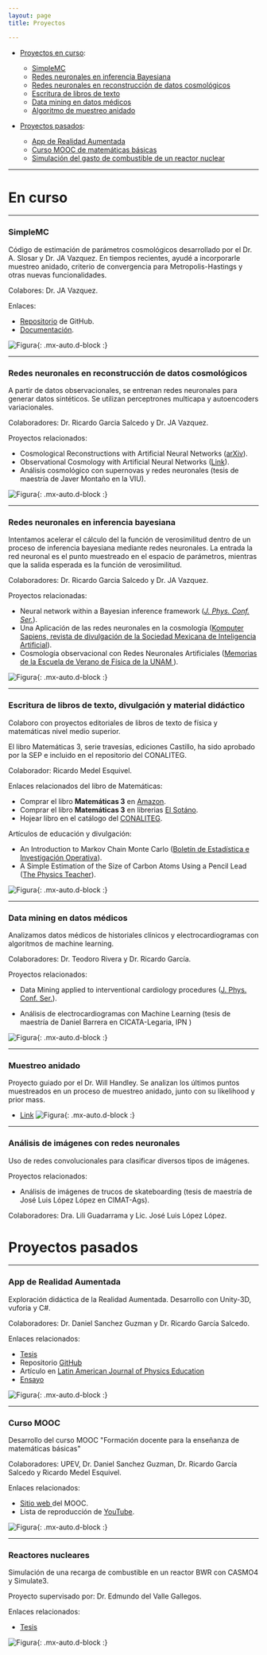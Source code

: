 ```yaml
---
layout: page
title: Proyectos

---
```

- [Proyectos en curso](#en-curso):
	- [SimpleMC](#simplemc)
	- [Redes neuronales en inferencia Bayesiana](#redes-neuronales-en-inferencia-bayesiana)
	- [Redes neuronales en reconstrucción de datos cosmológicos](#redes-neuronales-en-reconstrucción-de-datos-cosmológicos)
	- [Escritura de libros de texto](#escritura-de-libros-de-texto-divulgación-y-material-didáctico)
	- [Data mining en datos médicos](#data-mining-en-datos-médicos)
	- [Algoritmo de muestreo anidado](#muestreo-anidado)

- [Proyectos pasados](#proyectos-pasados):
	- [App de Realidad Aumentada](#app-de-realidad-aumentada)
	- [Curso MOOC de matemáticas básicas](#curso-mooc)
	- [Simulación del gasto de combustible de un reactor nuclear](#reactores-nucleares)

-----------------------------------------------------------
# En curso 

------------------------------------------
### SimpleMC
Código de estimación de parámetros cosmológicos desarrollado por el Dr. A. Slosar y Dr. JA Vazquez. En tiempos recientes, ayudé a incorporarle muestreo anidado, criterio de convergencia para Metropolis-Hastings y otras nuevas funcionalidades.

Colabores: Dr. JA Vazquez.

Enlaces:

 - [Repositorio](hhttps://github.com/ja-vazquez/SimpleMC) de GitHub.
 - [Documentación](https://igomezv.github.io/SimpleMC).

![Figura](https://igomezv.github.io/assets/img/triangleSimplemc.png){: .mx-auto.d-block :}

--------

### Redes neuronales en reconstrucción de datos cosmológicos 
A partir de datos observacionales, se entrenan redes neuronales para generar datos sintéticos. Se utilizan perceptrones multicapa y autoencoders variacionales.

Colaboradores: Dr. Ricardo Garcia Salcedo y Dr. JA Vazquez.

Proyectos relacionados: 

- Cosmological Reconstructions with Artificial Neural Networks ([arXiv](https://arxiv.org/abs/2104.00595)).
- Observational Cosmology with Artificial Neural Networks ([Link](https://www.mdpi.com/2218-1997/8/2/120)).
- Análisis cosmológico con supernovas y redes neuronales (tesis de maestría de Javer Montaño en la VIU).

![Figura](https://igomezv.github.io/assets/img/reconstruction.png){: .mx-auto.d-block :}

--------

### Redes neuronales en inferencia bayesiana
Intentamos acelerar el cálculo del la función de verosimilitud dentro de un proceso de inferencia bayesiana mediante redes neuronales. 
La entrada la red neuronal es el punto muestreado en el espacio de parámetros, mientras que la salida esperada es la función de verosimilitud. 

Colaboradores: Dr. Ricardo Garcia Salcedo y Dr. JA Vazquez.

Proyectos relacionadas:

- Neural network within a Bayesian inference framework ([_J. Phys. Conf. Ser._](https://iopscience.iop.org/article/10.1088/1742-6596/1723/1/012022/meta)).
- Una Aplicación de las redes neuronales en la cosmología ([Komputer Sapiens, revista de divulgación de la Sociedad Mexicana de Inteligencia Artificial](https://www.academia.edu/42113814/Una_Aplicaci%C3%B3n_de_las_Redes_Neuronales_Artificiales_en_la_Cosmolog%C3%ADa)).
- Cosmología observacional con Redes Neuronales Artificiales ([Memorias de la Escuela de Verano de Física de la UNAM ](https://www.fis.unam.mx/pdfs/Memorias%20Escuela%20de%20Verano%202019.pdf#page=97)).

![Figura](https://igomezv.github.io/assets/img/bambiuam.png){: .mx-auto.d-block :}


--------

### Escritura de libros de texto, divulgación y material didáctico

Colaboro con proyectos editoriales de libros de texto de física y matemáticas nivel medio superior. 

El libro Matemáticas 3, serie travesías, ediciones Castillo, ha sido aprobado por la SEP e incluido en el repositorio del CONALITEG.

Colaborador: Ricardo Medel Esquivel.

Enlaces relacionados del libro de Matemáticas:
-  Comprar el libro **Matemáticas 3** en [Amazon](https://www.amazon.com.mx/Matem%C3%A1ticas-Ricardo-Garc%C3%ADa-Salcedo-Esquivel/dp/6075405224).
 -  Comprar el libro **Matemáticas 3** en librerias [El Sotáno](https://www.elsotano.com/libro/travesias-secundaria-matematicas-3_10554150).
 - Hojear libro en el catálogo del [CONALITEG](https://secundaria.conaliteg.gob.mx/seleccion/content/common/detaLibro/detalleLibro.jsf?idLibro=697).

Artículos de educación y divulgación:
- An Introduction to Markov Chain Monte Carlo ([Boletín de Estadística e Investigación Operativa](https://www.academia.edu/45636190/An_introduction_to_Markov_Chain_Monte_Carlo)).
- A Simple Estimation of the Size of Carbon Atoms Using a Pencil Lead ([The Physics Teacher](https://aapt.scitation.org/doi/abs/10.1119/10.0006135)).

![Figura](https://igomezv.github.io/assets/img/mateTravesias.png){: .mx-auto.d-block :}

--------

### Data mining en datos médicos
Analizamos datos médicos de historiales clínicos y electrocardiogramas con algoritmos de machine learning.

Colaboradores: Dr. Teodoro Rivera y Dr. Ricardo García.

Proyectos relacionados:

- Data Mining applied to interventional cardiology procedures ([J. Phys. Conf. Ser.](https://iopscience.iop.org/article/10.1088/1742-6596/1723/1/012034/meta)).

- Análisis de electrocardiogramas con Machine Learning (tesis de maestría de Daniel Barrera en CICATA-Legaria, IPN )

![Figura](https://igomezv.github.io/assets/img/medicalCluster.png){: .mx-auto.d-block :}

--------

### Muestreo anidado

Proyecto guiado por el Dr. Will Handley. Se analizan los últimos puntos muestreados en un proceso de muestreo anidado, junto con su likelihood y prior mass.
-  <a href="https://www.kicc.cam.ac.uk/directory/isidro-gomez-vargas-mr">Link</a>
![Figura](https://raw.githubusercontent.com/igomezv/igomezv.github.io/master/assets/img/nested.png){: .mx-auto.d-block :}

----------

### Análisis de imágenes con redes neuronales

Uso de redes convolucionales para clasificar diversos tipos de imágenes. 

Proyectos relacionados:

- Análisis de imágenes de trucos de skateboarding (tesis de maestría de José Luis López López en CIMAT-Ags).

Colaboradores: Dra. Lili Guadarrama y Lic. José Luis López López. 

# Proyectos pasados

--------

### App de Realidad Aumentada
Exploración didáctica de la Realidad Aumentada. Desarrollo con Unity-3D, vuforia y C#.

Colaboradores:  Dr. Daniel Sanchez Guzman y Dr. Ricardo García Salcedo. 

Enlaces relacionados:
- <a href="https://www.academia.edu/35480448/Dise%C3%B1o_y_desarrollo_de_una_aplicaci%C3%B3n_para_dispositivos_m%C3%B3viles_de_realidad_aumentada">Tesis</a>
- Repositorio <a href="https://github.com/igomezv/RAsolidsrev">GitHub</a>
- Artículo en <a href="https://www.academia.edu/38601945/Realidad_Aumentada_como_herramienta_did%C3%A1ctica_en_geometr%C3%ADa_3D"> Latin American Journal of Physics Education</a>
- <a href="https://www.academia.edu/35480477/Posibilidad_did%C3%A1ctica_de_la_Realidad_Aumentada">Ensayo</a>

![Figura](https://raw.githubusercontent.com/igomezv/igomezv.github.io/master/assets/img/RA.png){: .mx-auto.d-block :}

--------

### Curso MOOC
Desarrollo del curso MOOC "Formación docente para la enseñanza de matemáticas básicas"

Colaboradores: UPEV, Dr. Daniel Sanchez Guzman, Dr. Ricardo García Salcedo y Ricardo Medel Esquivel.

Enlaces relacionados:
- <a href="https://moocs.upev.ipn.mx/courses/course-v1:UPEV+FD1+2019_2/about">Sitio web </a>del MOOC.
- Lista de reproducción de [YouTube](https://www.youtube.com/playlist?list=PLgJ20i9oGSHaglqU9oVdFHcvsGWdmCsG1).

![Figura](https://raw.githubusercontent.com/igomezv/igomezv.github.io/master/assets/img/mooc.png){: .mx-auto.d-block :}

--------

### Reactores nucleares
Simulación de una recarga de combustible en un reactor BWR con CASMO4 y Simulate3. 

Proyecto supervisado por: Dr. Edmundo del Valle Gallegos.

Enlaces relacionados:
- <a href="https://www.academia.edu/35480399/Seguimiento_operacional_de_una_recarga_de_combustible_de_un_reactor_BWR_con_SIMULATE_3">Tesis</a>

![Figura](https://raw.githubusercontent.com/igomezv/igomezv.github.io/master/assets/img/bwr.png){: .mx-auto.d-block :}

